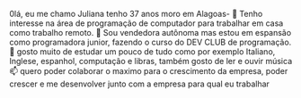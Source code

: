 0lá, eu me chamo Juliana tenho 37 anos moro em Alagoas- 👋 
Tenho interesse na área de programação de computador para trabalhar em casa como trabalho remoto.
 🌱 Sou vendedora autônoma mas estou em espansão como programadora junior, fazendo o curso do DEV CLUB de programação. 
 💞️ gosto muito de estudar um pouco de tudo como por exemplo Italiano, Inglese, espanhol, computação e libras, também gosto de ler e ouvir música
📫 quero poder colaborar o maximo para o crescimento da empresa, poder crescer e me desenvolver junto com a empresa para qual eu trabalhar


<!---
20241986/20241986 is a ✨ special ✨ repository because its `README.md` (this file) appears on your GitHub profile.
You can click the Preview link to take a look at your changes.
--->
